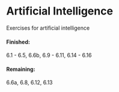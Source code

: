 # Artificial Intelligence
Exercises for artificial intelligence

#### Finished:
6.1 - 6.5, 6.6b, 6.9 - 6.11, 6.14 - 6.16

#### Remaining:
6.6a, 6.8, 6.12, 6.13
